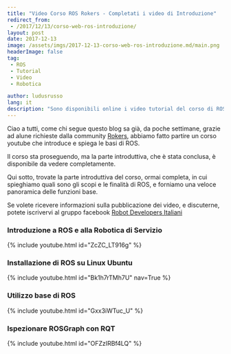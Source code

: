 ```yaml
---
title: "Video Corso ROS Rokers - Completati i video di Introduzione"
redirect_from:
 - /2017/12/13/corso-web-ros-introduzione/
layout: post
date: 2017-12-13
image: /assets/imgs/2017-12-13-corso-web-ros-introduzione.md/main.png
headerImage: false
tag:
 - ROS
 - Tutorial
 - Video
 - Robotica

author: ludusrusso
lang: it
description: "Sono disponibili online i video tutorial del corso di ROS partito dalla community Rokers"
---
```


Ciao a tutti,
come chi segue questo blog sa già, da poche settimane, grazie ad alune richieste dalla
community [Rokers](https://rokers.io/),
abbiamo fatto partire un corso youtube che introduce e spiega le basi di ROS.

Il corso sta proseguendo, ma la parte introduttiva, che è stata conclusa, è disponibile
da vedere completamente.

Qui sotto, trovate la parte introduttiva del corso, ormai completa, in cui spieghiamo
quali sono gli scopi e le finalità di ROS, e forniamo una veloce panoramica
delle funzioni base.

Se volete ricevere informazioni sulla pubblicazione dei video, e discuterne,
potete iscrivervi al gruppo facebook [Robot Developers Italiani](https://www.facebook.com/groups/493163691070528/)

### Introduzione a ROS e alla Robotica di Servizio

{% include youtube.html id="ZcZC_LT916g" %}

### Installazione di ROS su Linux Ubuntu

{% include youtube.html id="Bk1h7rTMh7U" nav=True %}

### Utilizzo base di ROS

{% include youtube.html id="Gxx3iWTuc_U" %}

### Ispezionare ROSGraph con RQT

{% include youtube.html id="OFZzIRBf4LQ" %}

